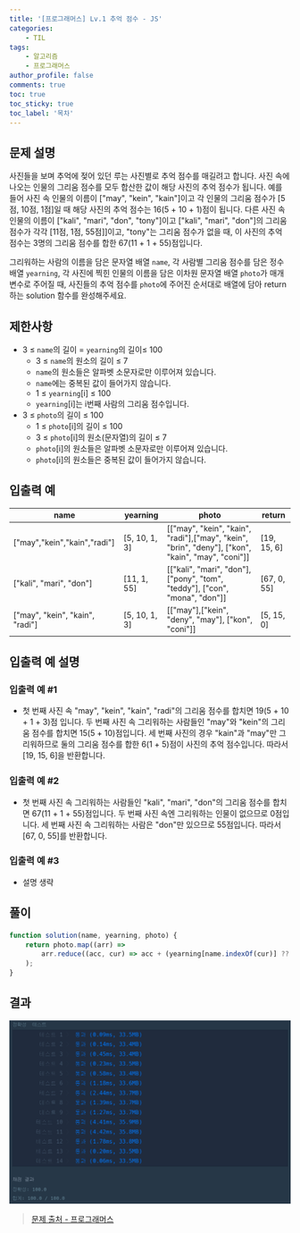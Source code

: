 ```yaml
---
title: '[프로그래머스] Lv.1 추억 점수 - JS'
categories:
    - TIL
tags:
    - 알고리즘
    - 프로그래머스
author_profile: false
comments: true
toc: true
toc_sticky: true
toc_label: '목차'
---
```


## 문제 설명

사진들을 보며 추억에 젖어 있던 루는 사진별로 추억 점수를 매길려고 합니다. 사진 속에 나오는 인물의 그리움 점수를 모두 합산한 값이 해당 사진의 추억 점수가 됩니다. 예를 들어 사진 속 인물의 이름이 ["may", "kein", "kain"]이고 각 인물의 그리움 점수가 [5점, 10점, 1점]일 때 해당 사진의 추억 점수는 16(5 + 10 + 1)점이 됩니다. 다른 사진 속 인물의 이름이 ["kali", "mari", "don", "tony"]이고 ["kali", "mari", "don"]의 그리움 점수가 각각 [11점, 1점, 55점]]이고, "tony"는 그리움 점수가 없을 때, 이 사진의 추억 점수는 3명의 그리움 점수를 합한 67(11 + 1 + 55)점입니다.

그리워하는 사람의 이름을 담은 문자열 배열 `name`, 각 사람별 그리움 점수를 담은 정수 배열 `yearning`, 각 사진에 찍힌 인물의 이름을 담은 이차원 문자열 배열 `photo`가 매개변수로 주어질 때, 사진들의 추억 점수를 `photo`에 주어진 순서대로 배열에 담아 return하는 solution 함수를 완성해주세요.

## 제한사항

-   3 ≤ `name`의 길이 = `yearning`의 길이≤ 100
    -   3 ≤ `name`의 원소의 길이 ≤ 7
    -   `name`의 원소들은 알파벳 소문자로만 이루어져 있습니다.
    -   `name`에는 중복된 값이 들어가지 않습니다.
    -   1 ≤ `yearning`[i] ≤ 100
    -   `yearning`[i]는 i번째 사람의 그리움 점수입니다.
-   3 ≤ `photo`의 길이 ≤ 100
    -   1 ≤ `photo`[i]의 길이 ≤ 100
    -   3 ≤ `photo`[i]의 원소(문자열)의 길이 ≤ 7
    -   `photo`[i]의 원소들은 알파벳 소문자로만 이루어져 있습니다.
    -   `photo`[i]의 원소들은 중복된 값이 들어가지 않습니다.

## 입출력 예

| name                            | yearning      | photo                                                                                             | return      |
| ------------------------------- | ------------- | ------------------------------------------------------------------------------------------------- | ----------- |
| ["may","kein","kain","radi"]    | [5, 10, 1, 3] | [["may", "kein", "kain", "radi"],["may", "kein", "brin", "deny"], ["kon", "kain", "may", "coni"]] | [19, 15, 6] |
| ["kali", "mari", "don"]         | [11, 1, 55]   | [["kali", "mari", "don"], ["pony", "tom", "teddy"], ["con", "mona", "don"]]                       | [67, 0, 55] |
| ["may", "kein", "kain", "radi"] | [5, 10, 1, 3] | [["may"],["kein", "deny", "may"], ["kon", "coni"]]                                                | [5, 15, 0]  |

## 입출력 예 설명

### 입출력 예 #1

-   첫 번째 사진 속 "may", "kein", "kain", "radi"의 그리움 점수를 합치면 19(5 + 10 + 1 + 3)점 입니다. 두 번째 사진 속 그리워하는 사람들인 "may"와 "kein"의 그리움 점수를 합치면 15(5 + 10)점입니다. 세 번째 사진의 경우 "kain"과 "may"만 그리워하므로 둘의 그리움 점수를 합한 6(1 + 5)점이 사진의 추억 점수입니다. 따라서 [19, 15, 6]을 반환합니다.

### 입출력 예 #2

-   첫 번째 사진 속 그리워하는 사람들인 "kali", "mari", "don"의 그리움 점수를 합치면 67(11 + 1 + 55)점입니다. 두 번째 사진 속엔 그리워하는 인물이 없으므로 0점입니다. 세 번째 사진 속 그리워하는 사람은 "don"만 있으므로 55점입니다. 따라서 [67, 0, 55]를 반환합니다.

### 입출력 예 #3

-   설명 생략

## 풀이

```javascript
function solution(name, yearning, photo) {
    return photo.map((arr) =>
        arr.reduce((acc, cur) => acc + (yearning[name.indexOf(cur)] ?? 0), 0)
    );
}
```

## 결과

![result](/assets/images/2023/08/21/algorithm-19-result.png)

> [문제 출처 - 프로그래머스](https://school.programmers.co.kr/learn/courses/30/lessons/176963)

